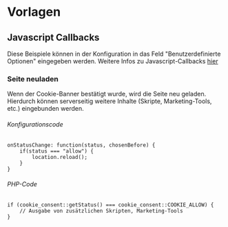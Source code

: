 
# Vorlagen

## Javascript Callbacks

Diese Beispiele können in der Konfiguration in das Feld "Benutzerdefinierte Optionen" eingegeben werden.
Weitere Infos zu Javascript-Callbacks [hier](https://cookieconsent.insites.com/documentation/javascript-api/)

### Seite neuladen
Wenn der Cookie-Banner bestätigt wurde, wird die Seite neu geladen. Hierdurch können serverseitig weitere Inhalte (Skripte, Marketing-Tools, etc.) eingebunden werden.

###### Konfigurationscode
```
onStatusChange: function(status, chosenBefore) {
    if(status === "allow") {
        location.reload();
    }
}
```

###### PHP-Code
```
if (cookie_consent::getStatus() === cookie_consent::COOKIE_ALLOW) {
    // Ausgabe von zusätzlichen Skripten, Marketing-Tools
}
```